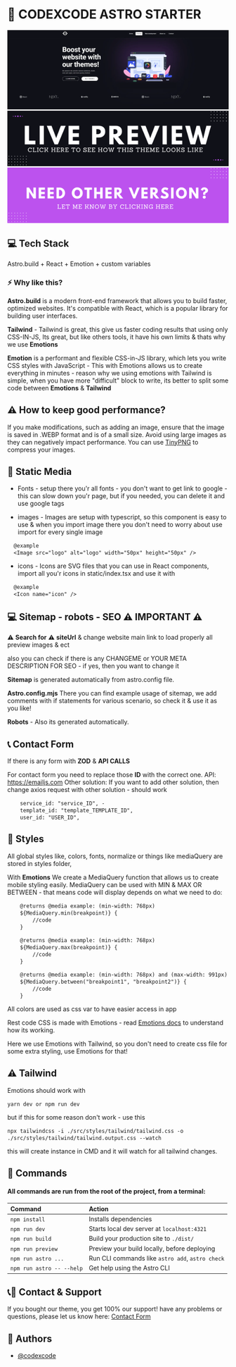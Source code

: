 # 🚀 CODEXCODE ASTRO STARTER

![Agency Aestro Template Page](/src/static/images/preview.webp)
[<img src="/src/static/images/link-live.png">](https://www.codexcode.store/)
[<img src="/src/static/images/link-contact.png">](https://www.codexcode.store/pages/contact)

## 💻 Tech Stack

Astro.build + React + Emotion + custom variables

### ⚡️ Why like this?

**Astro.build** is a modern front-end framework that allows you to build faster, optimized websites. It's compatible with React, which is a popular library for building user interfaces.

**Tailwind** - Tailwind is great, this give us faster coding results that using only CSS-IN-JS, Its great, but like others tools, it have his own limits & thats why we use **Emotions**

**Emotion** is a performant and flexible CSS-in-JS library, which lets you write CSS styles with JavaScript - This with Emotions allows us to create everything in minutes - reason why we using emotions with Tailwind is simple, when you have more "difficult" block to write, its better to split some code between **Emotions** & **Tailwind**

## ⚠️ How to keep good performance?

If you make modifications, such as adding an image, ensure that the image is saved in .WEBP format and is of a small size. Avoid using large images as they can negatively impact performance. You can use [TinyPNG](https://tinypng.com/) to compress your images.

## 🎨 Static Media

-   Fonts - setup there you'r all fonts - you don't want to get link to google - this can slow down you'r page, but if you needed, you can delete it and use google tags

-   images - Images are setup with typescript, so this component is easy to use & when you import image there you don't need to worry about use import for every single image

```
  @example
  <Image src="logo" alt="logo" width="50px" height="50px" />
```

-   icons - Icons are SVG files that you can use in React components, import all you'r icons in static/index.tsx and use it with

```
  @example
  <Icon name="icon" />
```

## 💻 Sitemap - robots - SEO ⚠️ IMPORTANT ⚠️

⚠️ **Search for** ⚠️ **siteUrl** & change website main link to load properly all preview images & ect

also you can check if there is any CHANGEME or YOUR META DESCRIPTION FOR SEO - if yes, then you want to change it

**Sitemap** is generated automatically from astro.config file.

**Astro.config.mjs** There you can find example usage of sitemap, we add comments with if statements for various scenario, so check it & use it as you like!

**Robots** - Also its generated automatically.

## 📞 Contact Form

If there is any form with **ZOD** & **API CALLS**

For contact form you need to replace those **ID** with the correct one.
API: https://emailjs.com
Other solution: If you want to add other solution, then change axios request with other solution - should work

```
    service_id: "service_ID", -
    template_id: "template_TEMPLATE_ID",
    user_id: "USER_ID",
```

## 🎨 Styles

All global styles like, colors, fonts, normalize or things like mediaQuery are stored in styles folder,

With **Emotions** We create a MediaQuery function that allows us to create mobile styling easily.
MediaQuery can be used with MIN & MAX OR BETWEEN - that means code will display depends on what we need to do:

```
    @returns @media example: (min-width: 768px)
    ${MediaQuery.min(breakpoint)} {
        //code
    }
```

```
    @returns @media example: (min-width: 768px)
    ${MediaQuery.max(breakpoint)} {
        //code
    }
```

```
    @returns @media example: (min-width: 768px) and (max-width: 991px)
    ${MediaQuery.between("breakpoint1", "breakpoint2")} {
        //code
    }
```

All colors are used as css var to have easier access in app

Rest code CSS is made with Emotions - read [Emotions docs](https://emotion.sh/docs/introduction) to understand how its working.

Here we use Emotions with Tailwind, so you don't need to create css file for some extra styling, use Emotions for that!

## ⚠️ Tailwind

Emotions should work with

```
yarn dev or npm run dev
```

but if this for some reason don't work - use this

```
npx tailwindcss -i ./src/styles/tailwind/tailwind.css -o ./src/styles/tailwind/tailwind.output.css --watch
```

this will create instance in CMD and it will watch for all tailwind changes.

## 🧞 Commands

#### All commands are run from the root of the project, from a terminal:

| Command                   | Action                                           |
| :------------------------ | :----------------------------------------------- |
| `npm install`             | Installs dependencies                            |
| `npm run dev`             | Starts local dev server at `localhost:4321`      |
| `npm run build`           | Build your production site to `./dist/`          |
| `npm run preview`         | Preview your build locally, before deploying     |
| `npm run astro ...`       | Run CLI commands like `astro add`, `astro check` |
| `npm run astro -- --help` | Get help using the Astro CLI                     |

## 📞🧞 Contact & Support

If you bought our theme, you get 100% our support!
have any problems or questions, please let us know here: [Contact Form](https://www.codexcode.store/pages/contact)

## 🧞 Authors

-   [@codexcode](https://www.codexcode.pl)
